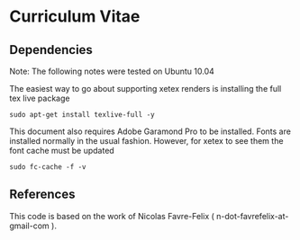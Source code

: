 # Curriculum Vitae




## Dependencies

Note: The following notes were tested on Ubuntu 10.04

The easiest way to go about supporting xetex renders is installing the full tex live package

    sudo apt-get install texlive-full -y

This document also requires Adobe Garamond Pro to be installed. Fonts are installed normally in the usual fashion. However, for xetex to see them the font cache must be updated

    sudo fc-cache -f -v

## References

This code is based on the work of Nicolas Favre-Felix ( n-dot-favrefelix-at-gmail-com ).
